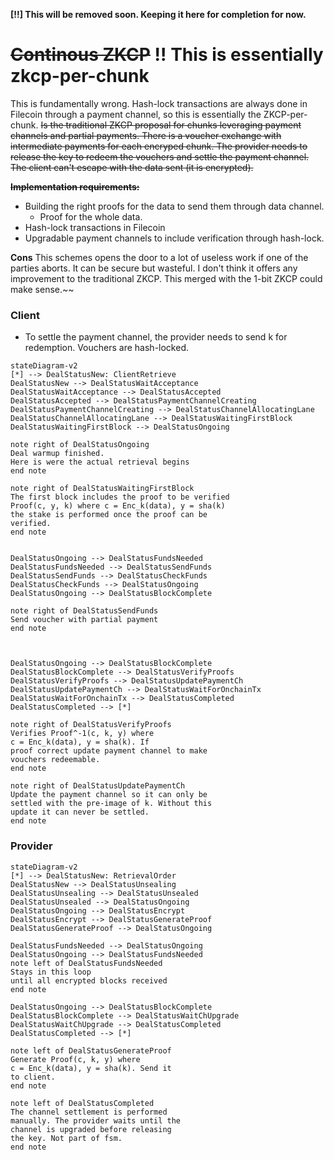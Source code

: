 **[!!] This will be removed soon. Keeping it here for completion for now.**

# ~~Continous ZKCP~~ !! This is essentially zkcp-per-chunk
This is fundamentally wrong. Hash-lock transactions are always done in Filecoin through a payment
channel, so this is essentially the ZKCP-per-chunk.
~~Is the traditional ZKCP proposal for chunks leveraging payment channels and partial payments.
There is a voucher exchange with intermediate payments for each encryped chunk.
The provider needs to release the key to redeem the vouchers and settle
the payment channel. The client can't escape with the data sent (it is
encrypted).~~

~~**Implementation requirements:**~~

* Building the right proofs for the data to send them through data channel.
    - Proof for the whole data.
* Hash-lock transactions in Filecoin
* Upgradable payment channels to include verification through hash-lock.

**Cons**
This schemes opens the door to a lot of useless work if one of the parties aborts.
It can be secure but wasteful.
I don't think it offers any improvement to the traditional ZKCP. This merged
with the 1-bit ZKCP could make sense.~~



### Client
* To settle the payment channel, the provider needs to send k for redemption. 
Vouchers are hash-locked.

```mermaid
stateDiagram-v2
[*] --> DealStatusNew: ClientRetrieve
DealStatusNew --> DealStatusWaitAcceptance
DealStatusWaitAcceptance --> DealStatusAccepted
DealStatusAccepted --> DealStatusPaymentChannelCreating
DealStatusPaymentChannelCreating --> DealStatusChannelAllocatingLane
DealStatusChannelAllocatingLane --> DealStatusWaitingFirstBlock
DealStatusWaitingFirstBlock --> DealStatusOngoing

note right of DealStatusOngoing
Deal warmup finished.
Here is were the actual retrieval begins
end note

note right of DealStatusWaitingFirstBlock
The first block includes the proof to be verified
Proof(c, y, k) where c = Enc_k(data), y = sha(k) 
the stake is performed once the proof can be
verified.
end note


DealStatusOngoing --> DealStatusFundsNeeded
DealStatusFundsNeeded --> DealStatusSendFunds
DealStatusSendFunds --> DealStatusCheckFunds
DealStatusCheckFunds --> DealStatusOngoing
DealStatusOngoing --> DealStatusBlockComplete

note right of DealStatusSendFunds
Send voucher with partial payment
end note



DealStatusOngoing --> DealStatusBlockComplete
DealStatusBlockComplete --> DealStatusVerifyProofs
DealStatusVerifyProofs --> DealStatusUpdatePaymentCh
DealStatusUpdatePaymentCh --> DealStatusWaitForOnchainTx
DealStatusWaitForOnchainTx --> DealStatusCompleted
DealStatusCompleted --> [*]

note right of DealStatusVerifyProofs
Verifies Proof^-1(c, k, y) where
c = Enc_k(data), y = sha(k). If
proof correct update payment channel to make
vouchers redeemable.
end note

note right of DealStatusUpdatePaymentCh
Update the payment channel so it can only be
settled with the pre-image of k. Without this
update it can never be settled.
end note

```

### Provider
```mermaid
stateDiagram-v2
[*] --> DealStatusNew: RetrievalOrder
DealStatusNew --> DealStatusUnsealing
DealStatusUnsealing --> DealStatusUnsealed
DealStatusUnsealed --> DealStatusOngoing
DealStatusOngoing --> DealStatusEncrypt
DealStatusEncrypt --> DealStatusGenerateProof
DealStatusGenerateProof --> DealStatusOngoing

DealStatusFundsNeeded --> DealStatusOngoing
DealStatusOngoing --> DealStatusFundsNeeded
note left of DealStatusFundsNeeded
Stays in this loop
until all encrypted blocks received
end note

DealStatusOngoing --> DealStatusBlockComplete
DealStatusBlockComplete --> DealStatusWaitChUpgrade
DealStatusWaitChUpgrade --> DealStatusCompleted
DealStatusCompleted --> [*]

note left of DealStatusGenerateProof
Generate Proof(c, k, y) where
c = Enc_k(data), y = sha(k). Send it
to client.
end note

note left of DealStatusCompleted
The channel settlement is performed
manually. The provider waits until the
channel is upgraded before releasing
the key. Not part of fsm.
end note
```